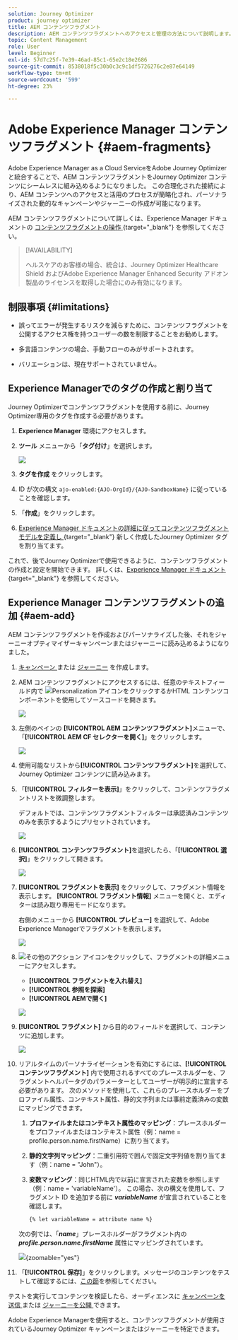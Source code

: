```yaml
---
solution: Journey Optimizer
product: journey optimizer
title: AEM コンテンツフラグメント
description: AEM コンテンツフラグメントへのアクセスと管理の方法について説明します。
topic: Content Management
role: User
level: Beginner
exl-id: 57d7c25f-7e39-46ad-85c1-65e2c18e2686
source-git-commit: 8538018f5c30b0c3c9c1df5726276c2e87e64149
workflow-type: tm+mt
source-wordcount: '599'
ht-degree: 23%

---
```


# Adobe Experience Manager コンテンツフラグメント {#aem-fragments}

Adobe Experience Manager as a Cloud ServiceをAdobe Journey Optimizerと統合することで、AEM コンテンツフラグメントをJourney Optimizer コンテンツにシームレスに組み込めるようになりました。 この合理化された接続により、AEM コンテンツへのアクセスと活用のプロセスが簡略化され、パーソナライズされた動的なキャンペーンやジャーニーの作成が可能になります。

AEM コンテンツフラグメントについて詳しくは、Experience Manager ドキュメントの [ コンテンツフラグメントの操作 ](https://experienceleague.adobe.com/ja/docs/experience-manager-cloud-service/content/sites/administering/content-fragments/overview){target="_blank"} を参照してください。

>[!AVAILABILITY]
>
>ヘルスケアのお客様の場合、統合は、Journey Optimizer Healthcare Shield およびAdobe Experience Manager Enhanced Security アドオン製品のライセンスを取得した場合にのみ有効になります。

## 制限事項 {#limitations}

* 誤ってエラーが発生するリスクを減らすために、コンテンツフラグメントを公開するアクセス権を持つユーザーの数を制限することをお勧めします。

* 多言語コンテンツの場合、手動フローのみがサポートされます。

* バリエーションは、現在サポートされていません。

## Experience Managerでのタグの作成と割り当て

Journey Optimizerでコンテンツフラグメントを使用する前に、Journey Optimizer専用のタグを作成する必要があります。

1. **Experience Manager** 環境にアクセスします。

1. **ツール** メニューから「**タグ付け**」を選択します。

   ![](assets/do-not-localize/aem_tag_1.png)

1. **タグを作成** をクリックします。

1. ID が次の構文 `ajo-enabled:{AJO-OrgId}/{AJO-SandboxName}` に従っていることを確認します。

1. 「**作成**」をクリックします。

1. [Experience Manager ドキュメントの詳細に従ってコンテンツフラグメントモデルを定義し ](https://experienceleague.adobe.com/ja/docs/experience-manager-cloud-service/content/sites/administering/content-fragments/content-fragment-models){target="_blank"} 新しく作成したJourney Optimizer タグを割り当てます。

これで、後でJourney Optimizerで使用できるように、コンテンツフラグメントの作成と設定を開始できます。 詳しくは、[Experience Manager ドキュメント ](https://experienceleague.adobe.com/ja/docs/experience-manager-cloud-service/content/sites/administering/content-fragments/managing){target="_blank"} を参照してください。

## Experience Manager コンテンツフラグメントの追加 {#aem-add}

AEM コンテンツフラグメントを作成およびパーソナライズした後、それをジャーニーオプティマイザーキャンペーンまたはジャーニーに読み込めるようになりました。

1. [ キャンペーン ](../campaigns/create-campaign.md) または [ジャーニー](../building-journeys/journey-gs.md) を作成します。

1. AEM コンテンツフラグメントにアクセスするには、任意のテキストフィールド内で ![Personalization アイコンをクリックするか ](assets/do-not-localize/Smock_PersonalizationField_18_N.svg)HTML コンテンツコンポーネントを使用してソースコードを開きます。

   ![](assets/aem_campaign_2.png)

1. 左側のペインの **[!UICONTROL AEM コンテンツフラグメント]**&#x200B;メニューで、「**[!UICONTROL AEM CF セレクターを開く]**」をクリックします。

   ![](assets/aem_campaign_3.png)

1. 使用可能なリストから&#x200B;**[!UICONTROL コンテンツフラグメント]**&#x200B;を選択して、Journey Optimizer コンテンツに読み込みます。

1. 「**[!UICONTROL フィルターを表示]**」をクリックして、コンテンツフラグメントリストを微調整します。

   デフォルトでは、コンテンツフラグメントフィルターは承認済みコンテンツのみを表示するようにプリセットされています。

   ![](assets/aem_campaign_4.png)

1. **[!UICONTROL コンテンツフラグメント]**&#x200B;を選択したら、「**[!UICONTROL 選択]**」をクリックして開きます。

   ![](assets/aem_campaign_5.png)

1. **[!UICONTROL フラグメントを表示]** をクリックして、フラグメント情報を表示します。 **[!UICONTROL フラグメント情報]** メニューを開くと、エディターは読み取り専用モードになります。

   右側のメニューから **[!UICONTROL プレビュー]** を選択して、Adobe Experience Managerでフラグメントを表示します。

   ![](assets/aem_campaign_7.png)

1. ![ その他のアクション ](assets/do-not-localize/Smock_MoreSmallList_18_N.svg) アイコンをクリックして、フラグメントの詳細メニューにアクセスします。

   * **[!UICONTROL フラグメントを入れ替え]**
   * **[!UICONTROL 参照を探索]**
   * **[!UICONTROL AEMで開く]**

   ![](assets/aem_campaign_8.png)

1. **[!UICONTROL フラグメント]** から目的のフィールドを選択して、コンテンツに追加します。
   <!--
    Note that if you choose to copy the value, any future updates to the Content Fragment will not be reflected in your campaign or journey. However, using dynamic placeholders ensures real-time updates.-->

   ![](assets/aem_campaign_6.png)

1. リアルタイムのパーソナライゼーションを有効にするには、**[!UICONTROL コンテンツフラグメント]** 内で使用されるすべてのプレースホルダーを、フラグメントヘルパータグのパラメーターとしてユーザーが明示的に宣言する必要があります。 次のメソッドを使用して、これらのプレースホルダーをプロファイル属性、コンテキスト属性、静的文字列または事前定義済みの変数にマッピングできます。

   1. **プロファイルまたはコンテキスト属性のマッピング**：プレースホルダーをプロファイルまたはコンテキスト属性（例：name = profile.person.name.firstName）に割り当てます。

   1. **静的文字列マッピング**：二重引用符で囲んで固定文字列値を割り当てます（例：name = &quot;John&quot;）。

   1. **変数マッピング**：同じHTML内で以前に宣言された変数を参照します（例：name = &#39;variableName&#39;）。
この場合、次の構文を使用して、フラグメント ID を追加する前に **_variableName_** が宣言されていることを確認します。

      ```html
      {% let variableName = attribute name %} 
      ```

   次の例では、「**_name_**」プレースホルダーがフラグメント内の **_profile.person.name.firstName_** 属性にマッピングされています。

   ![](assets/aem_campaign_9.png){zoomable="yes"}


1. 「**[!UICONTROL 保存]**」をクリックします。メッセージのコンテンツをテストして確認するには、[この節](../content-management/preview.md)を参照してください。

テストを実行してコンテンツを検証したら、オーディエンスに [ キャンペーンを送信 ](../campaigns/review-activate-campaign.md) または [ ジャーニーを公開 ](../building-journeys/publishing-the-journey.md) できます。

Adobe Experience Managerを使用すると、コンテンツフラグメントが使用されているJourney Optimizer キャンペーンまたはジャーニーを特定できます。
